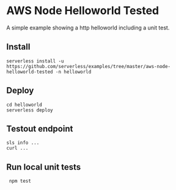 # AWS Node Helloworld Tested

A simple example showing a http helloworld including a unit test.

## Install 

    serverless install -u https://github.com/serverless/examples/tree/master/aws-node-helloworld-tested -n helloworld

## Deploy

    cd helloworld
    serverless deploy

## Testout endpoint
    sls info ...
    curl ...

## Run local unit tests

     npm test

